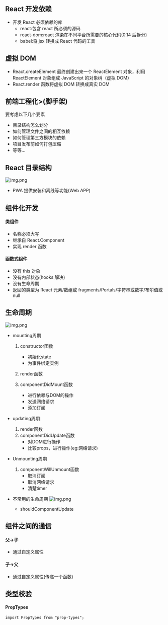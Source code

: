 ## React 开发依赖

- 开发 React 必须依赖的库
    - react:包含 react 所必须的源码
    - react-dom:react 渲染在不同平台所需要的核心代码(0.14 后拆分)
    - babel:将 jsx 转换成 React 代码的工具

## 虚拟 DOM

- React.createElement 最终创建出来一个 ReactElement 对象，利用 ReactElement 对象组成 JavaScript 的对象树（虚拟 DOM）
- React.render 函数将虚拟 DOM 转换成真实 DOM

## 前端工程化>(脚手架)

要考虑以下几个要素

- 目录结构怎么划分
- 如何管理文件之间的相互依赖
- 如何管理第三方模块的依赖
- 项目发布前如何打包压缩
- 等等...

## React 目录结构

![img.png](https://tutu-1313352375.cos.ap-nanjing.myqcloud.com/my/directory-structure.png)

- PWA 提供安装和离线等功能(Web APP)

## 组件化开发

#### 类组件

- 名称必须大写
- 继承自 React.Component
- 实现 render 函数

#### 函数式组件

- 没有 this 对象
- 没有内部状态(hooks 解决)
- 没有生命周期
- 返回的类型为 React 元素/数组或 fragments/Portals/字符串或数字/布尔值或null

## 生命周期

![img.png](https://tutu-1313352375.cos.ap-nanjing.myqcloud.com/my/life-cycle.png)

- mounting周期
    1. constructor函数
        - 初始化state
        - 为事件绑定实例

    2. render函数
    3. componentDidMount函数
        - 进行依赖与DOM的操作
        - 发送网络请求
        - 添加订阅

- updating周期
    1. render函数
    2. componentDidUpdate函数
        - 对DOM进行操作
        - 比较props，进行操作(eg:网络请求)

- Unmounting周期
    1. componentWillUnmount函数
        - 取消订阅
        - 取消网络请求
        - 清楚timer

- 不常用的生命周期
  ![img.png](https://tutu-1313352375.cos.ap-nanjing.myqcloud.com/my/life-cycle-all.png)
    - shouldComponentUpdate

## 组件之间的通信

#### 父->子

- 通过自定义属性

#### 子->父

- 通过自定义属性(传递一个函数)

## 类型校验

#### PropTypes

    import PropTypes from "prop-types";

